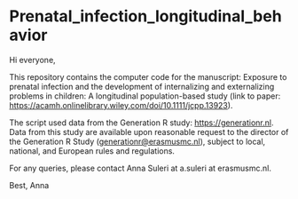 # Prenatal_infection_longitudinal_behavior

Hi everyone,

This repository contains the computer code for the manuscript: Exposure to prenatal infection and the development of internalizing and externalizing problems in children: A longitudinal population-based study (link to paper: https://acamh.onlinelibrary.wiley.com/doi/10.1111/jcpp.13923).

The script used data from the Generation R study: https://generationr.nl. Data from this study are available upon reasonable request to the director of the Generation R Study (generationr@erasmusmc.nl), subject to local, national, and European rules and regulations.

For any queries, please contact Anna Suleri at a.suleri at erasmusmc.nl.

Best, Anna

